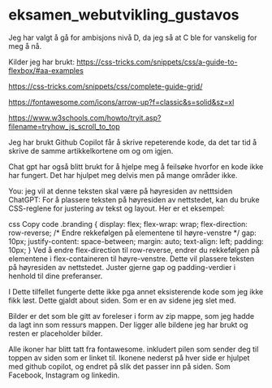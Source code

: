 # eksamen_webutvikling_gustavos
Jeg har valgt å gå for ambisjons nivå D, da jeg så at C ble for vanskelig for meg å nå. 

Kilder jeg har brukt:
https://css-tricks.com/snippets/css/a-guide-to-flexbox/#aa-examples

https://css-tricks.com/snippets/css/complete-guide-grid/

https://fontawesome.com/icons/arrow-up?f=classic&s=solid&sz=xl

https://www.w3schools.com/howto/tryit.asp?filename=tryhow_js_scroll_to_top
 
Jeg har brukt Github Copilot får å skrive repeterende kode, da det tar tid å skrive de samme artikkelkortene om og om igjen. 

Chat gpt har også blitt brukt for å hjelpe meg å feilsøke hvorfor en kode ikke har fungert. Det har hjulpet meg delvis men på mange områder ikke. 

You:
jeg vil at denne teksten skal være på høyresiden av netttsiden
ChatGPT:
For å plassere teksten på høyresiden av nettstedet, kan du bruke CSS-reglene for justering av tekst og layout. Her er et eksempel:

css
Copy code
.branding {
    display: flex;
    flex-wrap: wrap;
    flex-direction: row-reverse; /* Endre rekkefølgen på elementene til høyre-venstre */
    gap: 10px;
    justify-content: space-between;
    margin: auto;
    text-align: left;
    padding: 10px;
}
Ved å endre flex-direction til row-reverse, endrer du rekkefølgen på elementene i flex-containeren til høyre-venstre. Dette vil plassere teksten på høyresiden av nettstedet. Juster gjerne gap og padding-verdier i henhold til dine preferanser.

I Dette tilfellet fungerte dette ikke pga annet eksisterende kode som jeg ikke fikk løst. Dette gjaldt about siden. Som er en av sidene jeg slet med. 

Bilder er det som ble gitt av foreleser i form av zip mappe, som jeg hadde da lagt inn som ressurs mappen. Der ligger alle bildene jeg har brukt og resten er placeholder bilder. 

Alle ikoner har blitt tatt fra fontawesome. 
inkludert pilen som sender deg til toppen av siden som er linket til.
Ikonene nederst på hver side er hjulpet med github copilot, og endret på slik det passer inn på siden. Som Facebook, Instagram og linkedin.
